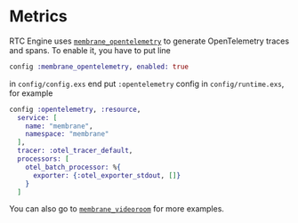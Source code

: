# Metrics

RTC Engine uses [`membrane_opentelemetry`](https://github.com/membraneframework/membrane_opentelemetry) to generate OpenTelemetry traces and spans.
To enable it, you have to put line 
```elixir
config :membrane_opentelemetry, enabled: true
```
in `config/config.exs` end put `:opentelemetry` config in `config/runtime.exs`, for example
```elixir
config :opentelemetry, :resource,
  service: [
    name: "membrane",
    namespace: "membrane"
  ],
  tracer: :otel_tracer_default,
  processors: [
    otel_batch_processor: %{
      exporter: {:otel_exporter_stdout, []}
    }
  ]
```

You can also go to [`membrane_videoroom`](https://github.com/membraneframework/membrane_videoroom) for more examples.